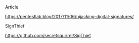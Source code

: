 Article

https://pentestlab.blog/2017/11/06/hijacking-digital-signatures/

SignThief

https://github.com/secretsquirrel/SigThief

